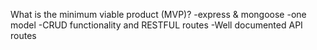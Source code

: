 What is the minimum viable product (MVP)?
    -express & mongoose
    -one model
    -CRUD functionality and RESTFUL routes 
    -Well documented API routes